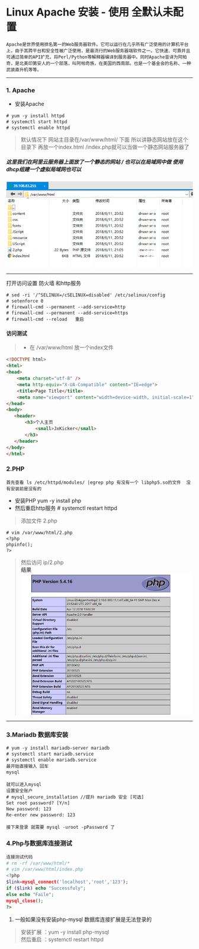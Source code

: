 Linux Apache 安装 - 使用 全默认未配置
=====
`Apache是世界使用排名第一的Web服务器软件。它可以运行在几乎所有广泛使用的计算机平台上，由于其跨平台和安全性被广泛使用，是最流行的Web服务器端软件之一。它快速、可靠并且可通过简单的API扩充，将Perl/Python等解释器编译到服务器中。同时Apache音译为阿帕奇，是北美印第安人的一个部落，叫阿帕奇族，在美国的西南部。也是一个基金会的名称、一种武装直升机等等。`  

-------
###  1. Apache 
* 安装Apache 
```shell
# yum -y install httpd 
# systemctl start httpd 
# systemctl enable httpd 
```
> 默认情况下 网站主目录在/var/www/html/ 下面 所以讲静态网站放在这个目录下  再放一个index.html /index.php就可以当做一个静态网站服务器了
##### 这里我们在阿里云服务器上面放了一个静态的网站 / 也可以在局域网中做  使用dhcp组建一个虚拟局域网也可以
![静态网站页面列表](/Image/listhtml.png)

-----
打开访问设置 防火墙 和http服务
```shell
# sed -ri '/^SELINUX=/cSELINUX=disabled' /etc/selinux/config 
# setenforce 0 
# firewall-cmd --permanent --add-service=http 
# firewall-cmd --permanent --add-service=https 
# firewall-cmd --reload   重启
```
#### 访问测试
> * 在 /var/www/html 放一个index文件
``` html
<!DOCTYPE html>
<html>
<head>
    <meta charset="utf-8" />
    <meta http-equiv="X-UA-Compatible" content="IE=edge">
    <title>Page Title</title>
    <meta name="viewport" content="width=device-width, initial-scale=1">
</head>
<body>
   <header>
       <h3>个人主页
           <small>JxKicker</small>
       </h3>
   </header> 
</body>
</html>
```
### 2.PHP
`首先查看 ls /etc/httpd/modules/ |egrep php 有没有一个 libphp5.so的文件  没有安装前是没有的`
* 安装PHP   yum -y install php
* 然后重启http服务 # systemctl restart httpd 
> 添加文件 2.php
```shell
# vim /var/www/html/2.php 
<?php 
phpinfo();
?> 
```
>  然后访问 ip/2.php  
**结果**  
![php版本信息](/Image/phpverison.png)

----
### 3.Mariadb 数据库安装
```shell
# yum -y install mariadb-server mariadb 
# systemctl start mariadb.service 
# systemctl enable mariadb.service  
最开始直接输入 回车
mysql

就可以进入mysql 
设置安全账户
# mysql_secure_installation //提升 mariadb 安全 [可选] 
Set root password? [Y/n]  
New password: 123 
Re-enter new password: 123 

接下来登录 就需要 mysql -uroot -pPassword 了
```
### 4.Php与数据库连接测试
``` php
连接测试代码
# rm -rf /var/www/html/* 
# vim /var/www/html/index.php 
<?php 
$link=mysql_connect('localhost','root','123'); 
if ($link) echo "Successfuly";
else echo "Faile"; 
mysql_close(); 
?>
```
1. 一般如果没有安装php-mysql 数据库连接扩展是无法登录的  
> 安装扩展 ：yum -y install php-mysql  
> 然后重启 ：systemctl restart httpd  
